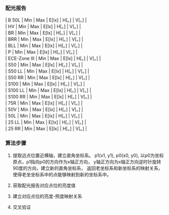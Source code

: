 ### 配光报告
| B 50L | Min | Max | E[lx] | H[。] | V[。] |   
| HV | Min | Max | E[lx] | H[。] | V[。] |   
| BR | Min | Max | E[lx] | H[。] | V[。] |   
| BRR | Min | Max | E[lx] | H[。] | V[。] |   
| BLL | Min | Max | E[lx] | H[。] | V[。] |   
| P | Min | Max | E[lx] | H[。] | V[。] |   
| ECE-Zone III | Min | Max | E[lx] | H[。] | V[。] |   
| S50 | Min | Max | E[lx] | H[。] | V[。] |   
| S50 LL | Min | Max | E[lx] | H[。] | V[。] |   
| S50 RR | Min | Max | E[lx] | H[。] | V[。] |   
| S100 | Min | Max | E[lx] | H[。] | V[。] |   
| S100 LL | Min | Max | E[lx] | H[。] | V[。] |   
| S100 RR | Min | Max | E[lx] | H[。] | V[。] |   
| 75R | Min | Max | E[lx] | H[。] | V[。] |   
| 50V | Min | Max | E[lx] | H[。] | V[。] |   
| 50L | Min | Max | E[lx] | H[。] | V[。] |   
| 25 LL | Min | Max | E[lx] | H[。] | V[。] |   
| 25 RR | Min | Max | E[lx] | H[。] | V[。] |   

### 算法步骤  
1. 提取远点位置近横轴，建立直角坐标系。
p1(x1, y1), p0(x0, y0), 以p0为坐标原点，p1指向p0的方向作为x轴正方向，
y轴正方向为x轴正方向逆时针旋转90度的方向，建立新的直角坐标系，
返回老坐标系和新坐标系的映射关系，使得老坐坐标系中的点能够映射到新的坐标系中。


2. 获取配光报告对应点位的亮度值
3. 建立对应点位的亮度-照度映射关系
4. 交叉验证